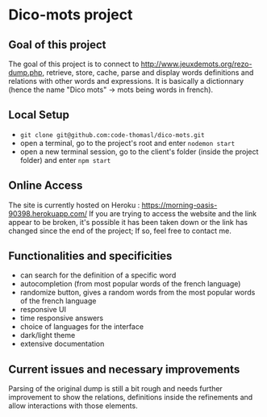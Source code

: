 # Dico-mots project

## Goal of this project

The goal of this project is to connect to http://www.jeuxdemots.org/rezo-dump.php, retrieve, store, cache, parse and display words definitions and relations with other words and expressions. It is basically a dictionnary (hence the name "Dico mots" -> mots being words in french).

## Local Setup

- ```git clone git@github.com:code-thomasl/dico-mots.git```
- open a terminal, go to the project's root and enter ```nodemon start```
- open a new terminal session, go to the client's folder (inside the project folder) and enter ```npm start```

## Online Access

The site is currently hosted on Heroku : https://morning-oasis-90398.herokuapp.com/
If you are trying to access the website and the link appear to be broken, it's possible it has been taken down or the link has changed since the end of the project; If so, feel free to contact me.

## Functionalities and specificities 

- can search for the definition of a specific word
- autocompletion (from most popular words of the french language)
- randomize button, gives a random words from the most popular words of the french language
- responsive UI
- time responsive answers
- choice of languages for the interface
- dark/light theme
- extensive documentation


## Current issues and necessary improvements

Parsing of the original dump is still a bit rough and needs further improvement to show the relations, definitions inside the refinements and allow interactions with those elements.
